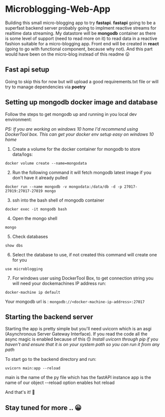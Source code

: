 # Microblogging-Web-App
Building this small micro-blogging app to try **fastapi**. **fastapi** going to be a superfast backend server probably going to implment reactive streams for realtime data streaming. My datastore will be **mongodb** container as there is some level of support (need to read more on it) to read data in a reactive fashion suitable for a micro-blogging app. Front end will be created in **react** (going to go with functional component, because why not). And this part would have been on the micro-blog instead of this readme 😛

## Fast api setup
Going to skip this for now but will upload a good requirements.txt file or will try to manage dependencies via **poetry**

## Setting up mongodb docker image and database
Follow the steps to get mongodb up and running in you local dev environment:

*PS: If you are working on windows 10 home I'd recommend using DockerTool box. This can get your docker env setup easy on windows 10 home*

1. Create a volume for the docker container for mongodb to store data/logs:
```
docker volume create --name=mongodata
```
2. Run the following command it will fetch mongodb latest image if you don't have it already pulled
```
docker run --name mongodb -v mongodata:/data/db -d -p 27017-27019:27017-27019 mongo
```
3. ssh into the bash shell of mongodb container
```
docker exec -it mongodb bash
```
4. Open the mongo shell
```
mongo
```
5. Check databases
```
show dbs
```
6. Select the database to use, if not created this command will create one for you
```
use microblogging
```
7. For windows user using DockerTool Box, to get connection string you will need your dockemachines IP address run:
```
docker-machine ip default
```
Your mongodb url is : ```mongodb://<docker-machine-ip-address>:27017```

## Starting the backend server
Starting the app is pretty simple but you'll need uvicorn which is an asgi (Asynchronous Server Gateway Interface). If you read the code all the async magic is enabled because of this 🙃
*Install uvicorn through pip if you haven't and ensure that it is on your system path so you can run it from any path*

To start go to the backend directory and run:
```
uvicorn main:app --reload
```
main is the name of the py file which has the fastAPI instance
app is the name of our object
--reload option enables hot reload

And that's it! 🤨

## Stay tuned for more .. 😀
